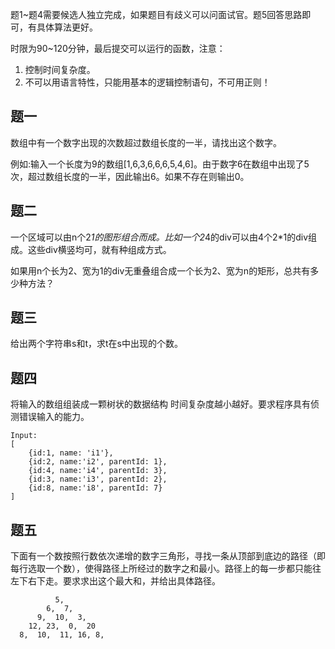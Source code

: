 题1~题4需要候选人独立完成，如果题目有歧义可以问面试官。题5回答思路即可，有具体算法更好。

时限为90~120分钟，最后提交可以运行的函数，注意：

1. 控制时间复杂度。
2. 不可以用语言特性，只能用基本的逻辑控制语句，不可用正则！

## 题一
数组中有一个数字出现的次数超过数组长度的一半，请找出这个数字。

例如:输入一个长度为9的数组[1,6,3,6,6,6,5,4,6]。由于数字6在数组中出现了5次，超过数组长度的一半，因此输出6。如果不存在则输出0。

## 题二
一个区域可以由n个2*1的图形组合而成。比如一个2*4的div可以由4个2*1的div组成。这些div横竖均可，就有种组成方式。

如果用n个长为2、宽为1的div无重叠组合成一个长为2、宽为n的矩形，总共有多少种方法？

## 题三
给出两个字符串s和t，求t在s中出现的个数。

## 题四
将输入的数组组装成一颗树状的数据结构
时间复杂度越小越好。要求程序具有侦测错误输入的能力。
```
Input:
[
    {id:1, name: 'i1'},
    {id:2, name:'i2', parentId: 1},
    {id:4, name:'i4', parentId: 3},
    {id:3, name:'i3', parentId: 2},
    {id:8, name:'i8', parentId: 7}
]
```

## 题五
下面有一个数按照行数依次递增的数字三角形，寻找一条从顶部到底边的路径（即每行选取一个数），使得路径上所经过的数字之和最小。路径上的每一步都只能往左下右下走。要求求出这个最大和，并给出具体路径。

```
          5, 
        6,  7,
      9,  10,  3,
    12, 23,  0,  20
  8,  10,  11, 16, 8,
```